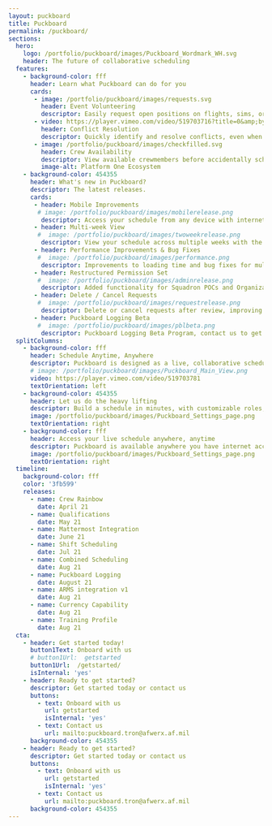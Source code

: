 ```yaml
---
layout: puckboard
title: Puckboard
permalink: /puckboard/
sections:
  hero:
    logo: /portfolio/puckboard/images/Puckboard_Wordmark_WH.svg
    header: The future of collaborative scheduling
  features:
    - background-color: fff
      header: Learn what Puckboard can do for you
      cards:
       - image: /portfolio/puckboard/images/requests.svg
         header: Event Volunteering
         descriptor: Easily request open positions on flights, sims, or ground events from your personal device, anywhere in the world...without needing a lengthy text chain to your schedulers.
       - video: https://player.vimeo.com/video/519703716?title=0&amp;byline=0&amp;portrait=0&amp;badge=0&amp;autopause=0&amp;player_id=0&amp;app_id=58479
         header: Conflict Resolution
         descriptor: Quickly identify and resolve conflicts, even when crewmembers are scheduled separately by two different organizations.
       - image: /portfolio/puckboard/images/checkfilled.svg
         header: Crew Availability
         descriptor: View available crewmembers before accidentally scheduling someone for two flights at the same time.
         image-alt: Platform One Ecosystem
    - background-color: 454355
      header: What's new in Puckboard?
      descriptor: The latest releases.
      cards:
       - header: Mobile Improvements
        # image: /portfolio/puckboard/images/mobilerelease.png
         descriptor: Access your schedule from any device with internet connection, make requests, and approve them all on your phone. 
       - header: Multi-week View
        #  image: /portfolio/puckboard/images/twoweekrelease.png
         descriptor: View your schedule across multiple weeks with the click of a button, with easy filters available to view by personnel or event type.
       - header: Performance Improvements & Bug Fixes
        #  image: /portfolio/puckboard/images/performance.png
         descriptor: Improvements to loading time and bug fixes for multiple features. 
       - header: Restructured Permission Set
        #  image: /portfolio/puckboard/images/adminrelease.png
         descriptor: Added functionality for Squadron POCs and Organizational Admins, with greater flexibility to scale fast and securely.
       - header: Delete / Cancel Requests
        #  image: /portfolio/puckboard/images/requestrelease.png
         descriptor: Delete or cancel requests after review, improving communications within your squadron. 
       - header: Puckboard Logging Beta
        #  image: /portfolio/puckboard/images/pblbeta.png
         descriptor: Puckboard Logging Beta Program, contact us to get involved!
  splitColumns:
    - background-color: fff
      header: Schedule Anytime, Anywhere
      descriptor: Puckboard is designed as a live, collaborative scheduling platform available to servicemembers around the globe on your desktop, phone, or tablet. Anywhere you have the internet! <b>This software is fully accredited on the military network for your mission data, uses the same account login as other Platform One apps such as Mattermost, and best of all - completely free!</b>
      # image: /portfolio/puckboard/images/Puckboard_Main_View.png
      video: https://player.vimeo.com/video/519703781
      textOrientation: left
    - background-color: 454355
      header: Let us do the heavy lifting
      descriptor: Build a schedule in minutes, with customizable roles, event types, and conflict settings. View your squadron or unit roster while you’re building the schedule, and see in real time who is available for missions.
      image: /portfolio/puckboard/images/Puckboard_Settings_page.png
      textOrientation: right
    - background-color: fff
      header: Access your live schedule anywhere, anytime
      descriptor: Puckboard is available anywhere you have internet access and a browser, and updates are shown in real time. The mobile view is optimized for all devices, adding needed flexibility to your operations.
      image: /portfolio/puckboard/images/Puckboard_Settings_page.png
      textOrientation: right
  timeline:
    background-color: fff
    color: '3fb599'
    releases:
      - name: Crew Rainbow
        date: April 21
      - name: Qualifications
        date: May 21
      - name: Mattermost Integration
        date: June 21
      - name: Shift Scheduling
        date: Jul 21
      - name: Combined Scheduling
        date: Aug 21
      - name: Puckboard Logging
        date: August 21
      - name: ARMS integration v1 
        date: Aug 21   
      - name: Currency Capability
        date: Aug 21  
      - name: Training Profile
        date: Aug 21   
  cta:
    - header: Get started today!
      button1Text: Onboard with us
      # button1Url:  getstarted
      button1Url:  /getstarted/
      isInternal: 'yes'
    - header: Ready to get started?
      descriptor: Get started today or contact us
      buttons:
        - text: Onboard with us
          url: getstarted
          isInternal: 'yes'
        - text: Contact us
          url: mailto:puckboard.tron@afwerx.af.mil
      background-color: 454355
    - header: Ready to get started?
      descriptor: Get started today or contact us
      buttons:
        - text: Onboard with us
          url: getstarted
          isInternal: 'yes'
        - text: Contact us
          url: mailto:puckboard.tron@afwerx.af.mil
      background-color: 454355
---
```

